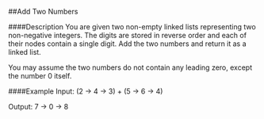 ##Add Two Numbers   

####Description
You are given two non-empty linked lists representing two non-negative integers. The digits are stored in reverse order and each of their nodes contain a single digit. Add the two numbers and return it as a linked list.

You may assume the two numbers do not contain any leading zero, except the number 0 itself.

####Example
Input: (2 -> 4 -> 3) + (5 -> 6 -> 4)

Output: 7 -> 0 -> 8

